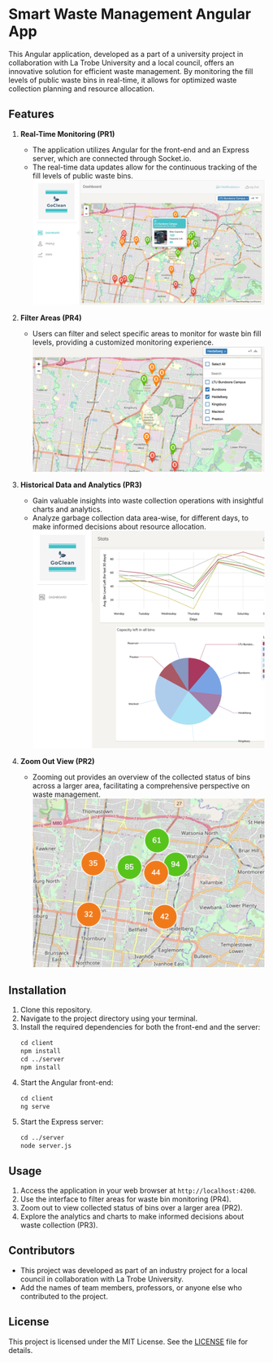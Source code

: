 # Smart Waste Management Angular App

This Angular application, developed as a part of a university project in collaboration with La Trobe University and a local council, offers an innovative solution for efficient waste management. By monitoring the fill levels of public waste bins in real-time, it allows for optimized waste collection planning and resource allocation.

## Features

1. **Real-Time Monitoring (PR1)**
   - The application utilizes Angular for the front-end and an Express server, which are connected through Socket.io.
   - The real-time data updates allow for the continuous tracking of the fill levels of public waste bins.
   ![Real Time Bin Details](./screenshots/pr1.png)


2. **Filter Areas (PR4)**
   - Users can filter and select specific areas to monitor for waste bin fill levels, providing a customized monitoring experience.
   ![Image PR2](screenshots/pr4.png)


3. **Historical Data and Analytics (PR3)**
   - Gain valuable insights into waste collection operations with insightful charts and analytics.
   - Analyze garbage collection data area-wise, for different days, to make informed decisions about resource allocation.
   ![Image PR2](screenshots/pr3.png)


4. **Zoom Out View (PR2)**
   - Zooming out provides an overview of the collected status of bins across a larger area, facilitating a comprehensive perspective on waste management.
   ![Image PR2](screenshots/pr2.png)


## Installation

1. Clone this repository.
2. Navigate to the project directory using your terminal.
3. Install the required dependencies for both the front-end and the server:
   ```
   cd client
   npm install
   cd ../server
   npm install
   ```
4. Start the Angular front-end:
   ```
   cd client
   ng serve
   ```
5. Start the Express server:
   ```
   cd ../server
   node server.js
   ```

## Usage

1. Access the application in your web browser at `http://localhost:4200`.
2. Use the interface to filter areas for waste bin monitoring (PR4).
3. Zoom out to view collected status of bins over a larger area (PR2).
4. Explore the analytics and charts to make informed decisions about waste collection (PR3).


## Contributors

- This project was developed as part of an industry project for a local council in collaboration with La Trobe University.
- Add the names of team members, professors, or anyone else who contributed to the project.

## License

This project is licensed under the MIT License. See the [LICENSE](LICENSE) file for details.